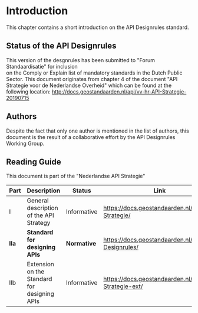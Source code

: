 # Introduction

This chapter contains a short introduction on the API Designrules standard.

## Status of the API Designrules

This version of the desgnrules has been submitted to "Forum Standaardisatie" for inclusion  
on the Comply or Explain list of mandatory standards in the Dutch Public Sector.
This document originates from chapter 4 of the document "API Strategie voor de Nederlandse Overheid" 
which can be found at the following location: http://docs.geostandaarden.nl/api/vv-hr-API-Strategie-20190715

## Authors

Despite the fact that only one author is mentioned in the list of authors, this document is the result
of a collaborative effort by the API Designrules Working Group.

## Reading Guide

This document is part of the "Nederlandse API Strategie" 

| Part    | Description                                   | Status          | Link                                                        |
|---------|-----------------------------------------------| ----------------|-------------------------------------------------------------|
| I       | General description of the API Strategy       | Informative     | https://docs.geostandaarden.nl/api/API-Strategie/           |
| **IIa** | **Standard for designing APIs**               | **Normative**   | https://docs.geostandaarden.nl/api/API-Designrules/         |
| IIb     | Extension on the Standard for designing APIs  | Informative     | https://docs.geostandaarden.nl/api/API-Strategie-ext/       |
